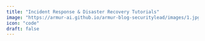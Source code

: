 ```yaml
---
title: "Incident Response & Disaster Recovery Tutorials"
image: "https://armur-ai.github.io/armur-blog-securitylead/images/1.jpg"
icon: "code"
draft: false
---
```



